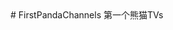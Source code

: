 <html>
  <head>
    <title>这是文件标题</title>
  </head>
  <body>
  # FirstPandaChannels
第一个熊猫TVs
  </body>
</html>
